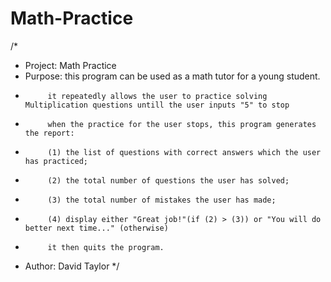 # Math-Practice
/*
 * Project: Math Practice
 * Purpose: this program can be used as a math tutor for a young student.
 *          it repeatedly allows the user to practice solving Multiplication questions untill the user inputs "5" to stop
 *          when the practice for the user stops, this program generates the report:
 *          (1) the list of questions with correct answers which the user has practiced;
 *          (2) the total number of questions the user has solved;
 *          (3) the total number of mistakes the user has made;
 *          (4) display either "Great job!"(if (2) > (3)) or "You will do better next time..." (otherwise)
 *          it then quits the program.
 * Author: David Taylor
 */
